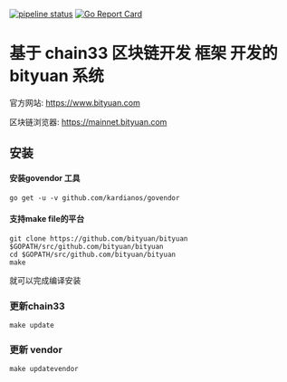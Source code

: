 [![pipeline status](https://api.travis-ci.org/bityuan/bityuan.svg?branch=master)](https://travis-ci.org/bityuan/bityuan/)
[![Go Report Card](https://goreportcard.com/badge/github.com/bityuan/bityuan)](https://goreportcard.com/report/github.com/bityuan/bityuan)

# 基于 chain33 区块链开发 框架 开发的 bityuan 系统

官方网站: https://www.bityuan.com

区块链浏览器: https://mainnet.bityuan.com

## 安装

#### 安装govendor 工具

```
go get -u -v github.com/kardianos/govendor
```

#### 支持make file的平台

```
git clone https://github.com/bityuan/bityuan $GOPATH/src/github.com/bityuan/bityuan
cd $GOPATH/src/github.com/bityuan/bityuan
make
```

就可以完成编译安装

### 更新chain33

```
make update
```

### 更新 vendor

```
make updatevendor
```

